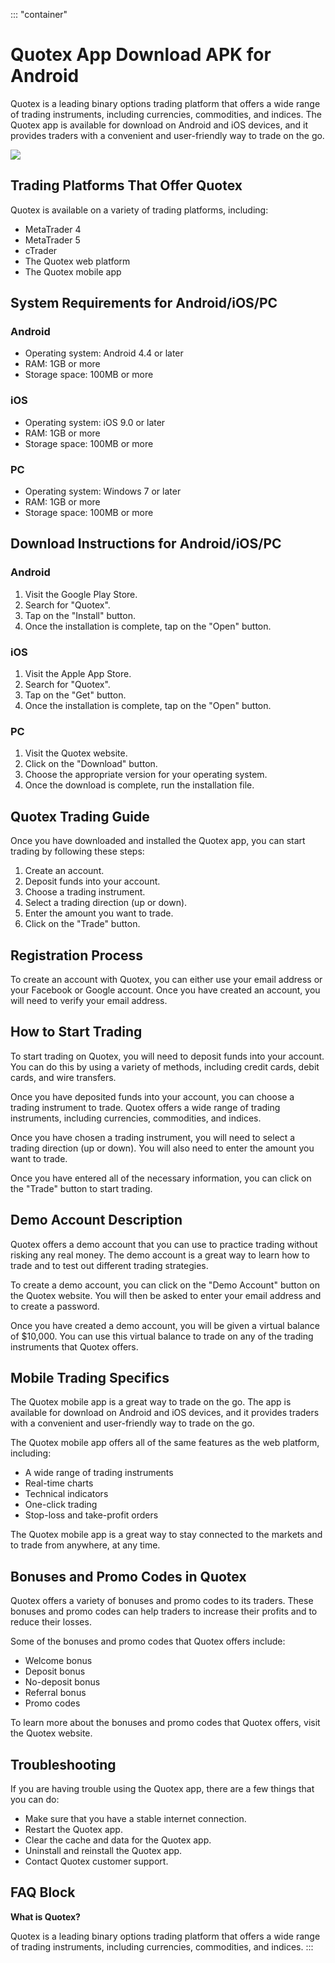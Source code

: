 ::: \"container\"
# Quotex App Download APK for Android

Quotex is a leading binary options trading platform that offers a wide
range of trading instruments, including currencies, commodities, and
indices. The Quotex app is available for download on Android and iOS
devices, and it provides traders with a convenient and user-friendly way
to trade on the go.

[![](https://static.quotex.io/files/10_en/300_250.jpg)](https://traff.sbs/brokerqxlid)

## Trading Platforms That Offer Quotex

Quotex is available on a variety of trading platforms, including:

-   MetaTrader 4
-   MetaTrader 5
-   cTrader
-   The Quotex web platform
-   The Quotex mobile app

## System Requirements for Android/iOS/PC

### Android

-   Operating system: Android 4.4 or later
-   RAM: 1GB or more
-   Storage space: 100MB or more

### iOS

-   Operating system: iOS 9.0 or later
-   RAM: 1GB or more
-   Storage space: 100MB or more

### PC

-   Operating system: Windows 7 or later
-   RAM: 1GB or more
-   Storage space: 100MB or more

## Download Instructions for Android/iOS/PC

### Android

1.  Visit the Google Play Store.
2.  Search for "Quotex".
3.  Tap on the "Install" button.
4.  Once the installation is complete, tap on the "Open" button.

### iOS

1.  Visit the Apple App Store.
2.  Search for "Quotex".
3.  Tap on the "Get" button.
4.  Once the installation is complete, tap on the "Open" button.

### PC

1.  Visit the Quotex website.
2.  Click on the "Download" button.
3.  Choose the appropriate version for your operating system.
4.  Once the download is complete, run the installation file.

## Quotex Trading Guide

Once you have downloaded and installed the Quotex app, you can start
trading by following these steps:

1.  Create an account.
2.  Deposit funds into your account.
3.  Choose a trading instrument.
4.  Select a trading direction (up or down).
5.  Enter the amount you want to trade.
6.  Click on the "Trade" button.

## Registration Process

To create an account with Quotex, you can either use your email address
or your Facebook or Google account. Once you have created an account,
you will need to verify your email address.

## How to Start Trading

To start trading on Quotex, you will need to deposit funds into your
account. You can do this by using a variety of methods, including credit
cards, debit cards, and wire transfers.

Once you have deposited funds into your account, you can choose a
trading instrument to trade. Quotex offers a wide range of trading
instruments, including currencies, commodities, and indices.

Once you have chosen a trading instrument, you will need to select a
trading direction (up or down). You will also need to enter the amount
you want to trade.

Once you have entered all of the necessary information, you can click on
the "Trade" button to start trading.

## Demo Account Description

Quotex offers a demo account that you can use to practice trading
without risking any real money. The demo account is a great way to learn
how to trade and to test out different trading strategies.

To create a demo account, you can click on the "Demo Account"
button on the Quotex website. You will then be asked to enter your email
address and to create a password.

Once you have created a demo account, you will be given a virtual
balance of \$10,000. You can use this virtual balance to trade on any of
the trading instruments that Quotex offers.

## Mobile Trading Specifics

The Quotex mobile app is a great way to trade on the go. The app is
available for download on Android and iOS devices, and it provides
traders with a convenient and user-friendly way to trade on the go.

The Quotex mobile app offers all of the same features as the web
platform, including:

-   A wide range of trading instruments
-   Real-time charts
-   Technical indicators
-   One-click trading
-   Stop-loss and take-profit orders

The Quotex mobile app is a great way to stay connected to the markets
and to trade from anywhere, at any time.

## Bonuses and Promo Codes in Quotex

Quotex offers a variety of bonuses and promo codes to its traders. These
bonuses and promo codes can help traders to increase their profits and
to reduce their losses.

Some of the bonuses and promo codes that Quotex offers include:

-   Welcome bonus
-   Deposit bonus
-   No-deposit bonus
-   Referral bonus
-   Promo codes

To learn more about the bonuses and promo codes that Quotex offers,
visit the Quotex website.

## Troubleshooting

If you are having trouble using the Quotex app, there are a few things
that you can do:

-   Make sure that you have a stable internet connection.
-   Restart the Quotex app.
-   Clear the cache and data for the Quotex app.
-   Uninstall and reinstall the Quotex app.
-   Contact Quotex customer support.

## FAQ Block

**What is Quotex?**

Quotex is a leading binary options trading platform that offers a wide
range of trading instruments, including currencies, commodities, and
indices.
:::

